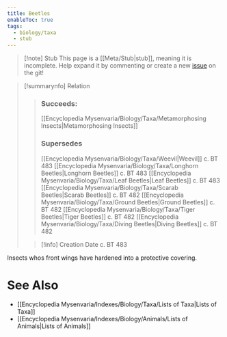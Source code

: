 ```yaml
---
title: Beetles
enableToc: true
tags:
  - biology/taxa
  - stub
---
```


> [!note] Stub
> This page is a [[Meta/Stub|stub]], meaning it is incomplete. Help expand it by commenting or create a new [issue](https://github.com/RagtimeGal/quartz--encyclopedia-mysenvaria/issues/new/choose) on the git!


> [!summary[](Meta/Stubs.md)nfo] Relation
> > ### Succeeds:
> > [[Encyclopedia Mysenvaria/Biology/Taxa/Metamorphosing Insects|Metamorphosing Insects]]
> > ### Supersedes 
> > [[Encyclopedia Mysenvaria/Biology/Taxa/Weevil|Weevil]] c. BT 483
> > [[Encyclopedia Mysenvaria/Biology/Taxa/Longhorn Beetles|Longhorn Beetles]] c. BT 483
> > [[Encyclopedia Mysenvaria/Biology/Taxa/Leaf Beetles|Leaf Beetles]] c. BT 483
> > [[Encyclopedia Mysenvaria/Biology/Taxa/Scarab Beetles|Scarab Beetles]] c. BT 482
> > [[Encyclopedia Mysenvaria/Biology/Taxa/Ground Beetles|Ground Beetles]] c. BT 482
> > [[Encyclopedia Mysenvaria/Biology/Taxa/Tiger Beetles|Tiger Beetles]] c. BT 482
> > [[Encyclopedia Mysenvaria/Biology/Taxa/Diving Beetles|Diving Beetles]] c. BT 482
>
> > [!info] Creation Date
> > c. BT 483

Insects whos front wings have hardened into a protective covering.

# See Also
- [[Encyclopedia Mysenvaria/Indexes/Biology/Taxa/Lists of Taxa|Lists of Taxa]]
- [[Encyclopedia Mysenvaria/Indexes/Biology/Animals/Lists of Animals|Lists of Animals]]
